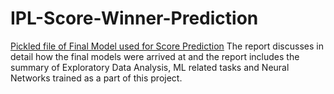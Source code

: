 # IPL-Score-Winner-Prediction

[Pickled file of Final Model used for Score Prediction](https://drive.google.com/file/d/1m-lNx9Z8pPwzBhK-8_4k2wapkfom1LEQ/view?usp=sharing)
The report discusses in detail how the final models were arrived at and the report includes the summary of Exploratory Data Analysis, ML related tasks and Neural Networks trained as a part of this project. 
